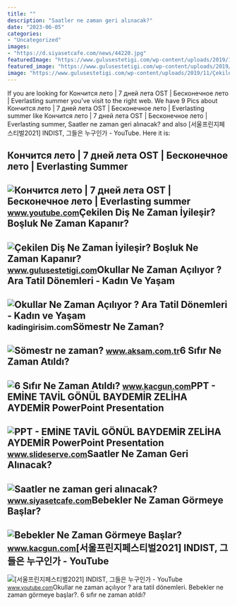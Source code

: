 ```yaml
---
title: ""
description: "Saatler ne zaman geri alınacak?"
date: "2023-06-05"
categories:
- "Uncategorized"
images:
- "https://d.siyasetcafe.com/news/44220.jpg"
featuredImage: "https://www.gulusestetigi.com/wp-content/uploads/2019/11/Çekilen-Diş-Ne-Zaman-İyileşir_.png"
featured_image: "https://www.gulusestetigi.com/wp-content/uploads/2019/11/Çekilen-Diş-Ne-Zaman-İyileşir_.png"
image: "https://www.gulusestetigi.com/wp-content/uploads/2019/11/Çekilen-Diş-Ne-Zaman-İyileşir_.png"
---
```


If you are looking for Кончится лето | 7 дней лета OST | Бесконечное лето | Everlasting summer you've visit to the right web. We have 9 Pics about Кончится лето | 7 дней лета OST | Бесконечное лето | Everlasting summer like Кончится лето | 7 дней лета OST | Бесконечное лето | Everlasting summer, Saatler ne zaman geri alınacak? and also \[서울프린지페스티벌2021\] INDIST, 그들은 누구인가 - YouTube. Here it is:

Кончится лето | 7 дней лета OST | Бесконечное лето | Everlasting Summer
-----------------------------------------------------------------------

 ![Кончится лето | 7 дней лета OST | Бесконечное лето | Everlasting summer](https://i.ytimg.com/vi/CICd7r_fCyA/maxresdefault.jpg) <small>www.youtube.com</small>Çekilen Diş Ne Zaman İyileşir? Boşluk Ne Zaman Kapanır?
-------------------------------------------------------

 ![Çekilen Diş Ne Zaman İyileşir? Boşluk Ne Zaman Kapanır?](https://www.gulusestetigi.com/wp-content/uploads/2019/11/Çekilen-Diş-Ne-Zaman-İyileşir_.png) <small>www.gulusestetigi.com</small>Okullar Ne Zaman Açılıyor ? Ara Tatil Dönemleri - Kadın Ve Yaşam
----------------------------------------------------------------

 ![Okullar Ne Zaman Açılıyor ? Ara Tatil Dönemleri - Kadın ve Yaşam](https://kadingirisim.com/wp-content/uploads/Okullar-Ne-Zaman-Açılıyor_.png) <small>kadingirisim.com</small>Sömestr Ne Zaman?
-----------------

 ![Sömestr ne zaman?](https://img3.aksam.com.tr/imgsdisk/2020/12/08/t25_15-tatil-somestr-ne-zaman-408.jpg) <small>www.aksam.com.tr</small>6 Sıfır Ne Zaman Atıldı?
------------------------

 ![6 Sıfır Ne Zaman Atıldı?](https://www.kacgun.com/wp-content/uploads/2018/01/6-Sıfır-Ne-Zaman-Atıldı.jpg) <small>www.kacgun.com</small>PPT - EMİNE TAVİL GÖNÜL BAYDEMİR ZELİHA AYDEMİR PowerPoint Presentation
-----------------------------------------------------------------------

 ![PPT - EMİNE TAVİL GÖNÜL BAYDEMİR ZELİHA AYDEMİR PowerPoint Presentation](https://image3.slideserve.com/5734986/en-son-ne-zaman-g-ky-z-ne-bakt-n-z-neler-g-rd-n-z-l.jpg) <small>www.slideserve.com</small>Saatler Ne Zaman Geri Alınacak?
-------------------------------

 ![Saatler ne zaman geri alınacak?](https://d.siyasetcafe.com/news/44220.jpg) <small>www.siyasetcafe.com</small>Bebekler Ne Zaman Görmeye Başlar?
---------------------------------

 ![Bebekler Ne Zaman Görmeye Başlar?](https://www.kacgun.com/wp-content/uploads/2018/05/Bebekler-Ne-Zaman-Görmeye-Başlar.jpg) <small>www.kacgun.com</small>\[서울프린지페스티벌2021\] INDIST, 그들은 누구인가 - YouTube
--------------------------------------------

 ![[서울프린지페스티벌2021] INDIST, 그들은 누구인가 - YouTube](https://i.ytimg.com/vi/fclEN6j2-_c/maxresdefault.jpg) <small>www.youtube.com</small>Okullar ne zaman açılıyor ? ara tatil dönemleri. Bebekler ne zaman görmeye başlar?. 6 sıfır ne zaman atıldı?
